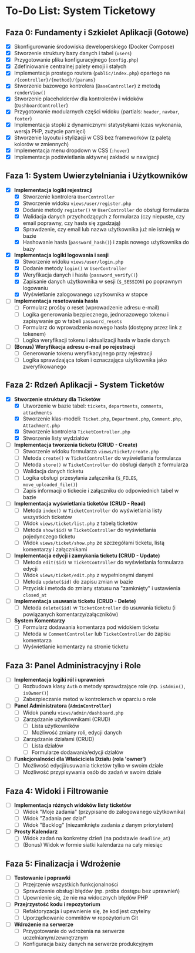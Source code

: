 # To-Do List: System Ticketowy

## Faza 0: Fundamenty i Szkielet Aplikacji (Gotowe)

- [x] Skonfigurowanie środowiska deweloperskiego (Docker Compose)
- [x] Stworzenie struktury bazy danych i tabel (`users`)
- [x] Przygotowanie pliku konfiguracyjnego (`config.php`)
- [x] Zdefiniowanie centralnej palety emoji i stałych
- [x] Implementacja prostego routera (`public/index.php`) opartego na `/{controller}/{method}/{params}`
- [x] Stworzenie bazowego kontrolera (`BaseController`) z metodą `renderView()`
- [x] Stworzenie placeholderów dla kontrolerów i widoków (`DashboardController`)
- [x] Przygotowanie modularnych części widoku (partials: `header`, `navbar`, `footer`)
- [x] Implementacja stopki z dynamicznymi statystykami (czas wykonania, wersja PHP, zużycie pamięci)
- [x] Stworzenie layoutu i stylizacji w CSS bez frameworków (z paletą kolorów w zmiennych)
- [x] Implementacja menu dropdown w CSS (`:hover`)
- [x] Implementacja podświetlania aktywnej zakładki w nawigacji

## Faza 1: System Uwierzytelniania i Użytkowników

- [x] **Implementacja logiki rejestracji**
    - [x] Stworzenie kontrolera `UserController`
    - [x] Stworzenie widoku `views/user/register.php`
    - [x] Dodanie metody `register()` w `UserController` do obsługi formularza
    - [x] Walidacja danych przychodzących z formularza (czy niepuste, czy email poprawny, czy hasła się zgadzają)
    - [x] Sprawdzenie, czy email lub nazwa użytkownika już nie istnieją w bazie
    - [x] Hashowanie hasła (`password_hash()`) i zapis nowego użytkownika do bazy
- [x] **Implementacja logiki logowania i sesji**
    - [x] Stworzenie widoku `views/user/login.php`
    - [x] Dodanie metody `login()` w `UserController`
    - [x] Weryfikacja danych i hasła (`password_verify()`)
    - [x] Zapisanie danych użytkownika w sesji (`$_SESSION`) po poprawnym logowaniu
    - [x] Wyświetlanie zalogowanego uzytkownika w stopce
- [ ] **Implementacja resetowania hasła**
    - [ ] Formularz prośby o reset (wprowadzenie adresu e-mail)
    - [ ] Logika generowania bezpiecznego, jednorazowego tokenu i zapisywanie go w tabeli `password_resets`
    - [ ] Formularz do wprowadzenia nowego hasła (dostępny przez link z tokenem)
    - [ ] Logika weryfikacji tokenu i aktualizacji hasła w bazie danych
- [ ] **(Bonus) Weryfikacja adresu e-mail po rejestracji**
    - [ ] Generowanie tokenu weryfikacyjnego przy rejestracji
    - [ ] Logika sprawdzająca token i oznaczająca użytkownika jako zweryfikowanego

## Faza 2: Rdzeń Aplikacji - System Ticketów

- [x] **Stworzenie struktury dla Ticketów**
  - [x] Utworzenie w bazie tabel: `tickets`, `departments`, `comments`, `attachments`
  - [x] Stworzenie klas-modeli: `Ticket.php`, `Department.php`, `Comment.php`, `Attachment.php`
  - [x] Stworzenie kontrolera `TicketController.php`
  - [x] Stworzenie listy wydziałów
- [ ] **Implementacja tworzenia ticketu (CRUD - Create)**
    - [ ] Stworzenie widoku formularza `views/ticket/create.php`
    - [ ] Metoda `create()` w `TicketController` do wyświetlania formularza
    - [ ] Metoda `store()` w `TicketController` do obsługi danych z formularza
    - [ ] Walidacja danych ticketu
    - [ ] Logika obsługi przesyłania załącznika (`$_FILES`, `move_uploaded_file()`)
    - [ ] Zapis informacji o tickecie i załączniku do odpowiednich tabel w bazie
- [ ] **Implementacja wyświetlania ticketów (CRUD - Read)**
    - [ ] Metoda `index()` w `TicketController` do wyświetlania listy wszystkich ticketów
    - [ ] Widok `views/ticket/list.php` z tabelą ticketów
    - [ ] Metoda `show($id)` w `TicketController` do wyświetlania pojedynczego ticketu
    - [ ] Widok `views/ticket/show.php` ze szczegółami ticketu, listą komentarzy i załącznikami
- [ ] **Implementacja edycji i zamykania ticketu (CRUD - Update)**
    - [ ] Metoda `edit($id)` w `TicketController` do wyświetlania formularza edycji
    - [ ] Widok `views/ticket/edit.php` z wypełnionymi danymi
    - [ ] Metoda `update($id)` do zapisu zmian w bazie
    - [ ] Przycisk i metoda do zmiany statusu na "zamknięty" i ustawienia `closed_at`
- [ ] **Implementacja usuwania ticketu (CRUD - Delete)**
    - [ ] Metoda `delete($id)` w `TicketController` do usuwania ticketu (i powiązanych komentarzy/załączników)
- [ ] **System Komentarzy**
    - [ ] Formularz dodawania komentarza pod widokiem ticketu
    - [ ] Metoda w `CommentController` lub `TicketController` do zapisu komentarza
    - [ ] Wyświetlanie komentarzy na stronie ticketu

## Faza 3: Panel Administracyjny i Role

- [ ] **Implementacja logiki ról i uprawnień**
    - [ ] Rozbudowa klasy `Auth` o metody sprawdzające role (np. `isAdmin()`, `isOwner()`)
    - [ ] Zabezpieczanie metod w kontrolerach w oparciu o role
- [ ] **Panel Administratora (`AdminController`)**
    - [ ] Widok panelu `views/admin/dashboard.php`
    - [ ] Zarządzanie użytkownikami (CRUD)
        - [ ] Lista użytkowników
        - [ ] Możliwość zmiany roli, edycji danych
    - [ ] Zarządzanie działami (CRUD)
        - [ ] Lista działów
        - [ ] Formularze dodawania/edycji działów
- [ ] **Funkcjonalności dla Właściciela Działu (rola 'owner')**
    - [ ] Możliwość edycji/usuwania ticketów tylko w swoim dziale
    - [ ] Możliwość przypisywania osób do zadań w swoim dziale

## Faza 4: Widoki i Filtrowanie

- [ ] **Implementacja różnych widoków listy ticketów**
    - [ ] Widok "Moje zadania" (przypisane do zalogowanego użytkownika)
    - [ ] Widok "Zadania per dział"
    - [ ] Widok "Backlog" (niezamknięte zadania z danym priorytetem)
- [ ] **Prosty Kalendarz**
    - [ ] Widok zadań na konkretny dzień (na podstawie `deadline_at`)
    - [ ] (Bonus) Widok w formie siatki kalendarza na cały miesiąc

## Faza 5: Finalizacja i Wdrożenie

- [ ] **Testowanie i poprawki**
    - [ ] Przejrzenie wszystkich funkcjonalności
    - [ ] Sprawdzenie obsługi błędów (np. próba dostępu bez uprawnień)
    - [ ] Upewnienie się, że nie ma widocznych błędów PHP
- [ ] **Przejrzystość kodu i repozytorium**
    - [ ] Refaktoryzacja i upewnienie się, że kod jest czytelny
    - [ ] Uporządkowanie commitów w repozytorium Git
- [ ] **Wdrożenie na serwerze**
    - [ ] Przygotowanie do wdrożenia na serwerze uczelnianym/zewnętrznym
    - [ ] Konfiguracja bazy danych na serwerze produkcyjnym